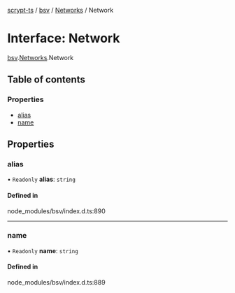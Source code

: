 [scrypt-ts](../README.md) / [bsv](../modules/bsv.md) / [Networks](../modules/bsv.Networks.md) / Network

# Interface: Network

[bsv](../modules/bsv.md).[Networks](../modules/bsv.Networks.md).Network

## Table of contents

### Properties

- [alias](bsv.Networks.Network.md#alias)
- [name](bsv.Networks.Network.md#name)

## Properties

### alias

• `Readonly` **alias**: `string`

#### Defined in

node_modules/bsv/index.d.ts:890

___

### name

• `Readonly` **name**: `string`

#### Defined in

node_modules/bsv/index.d.ts:889
